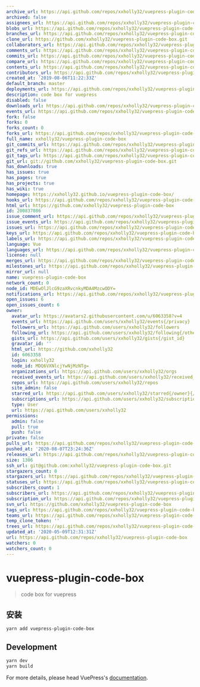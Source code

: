 ```yaml
---
archive_url: https://api.github.com/repos/xxholly32/vuepress-plugin-code-box/{archive_format}{/ref}
archived: false
assignees_url: https://api.github.com/repos/xxholly32/vuepress-plugin-code-box/assignees{/user}
blobs_url: https://api.github.com/repos/xxholly32/vuepress-plugin-code-box/git/blobs{/sha}
branches_url: https://api.github.com/repos/xxholly32/vuepress-plugin-code-box/branches{/branch}
clone_url: https://github.com/xxholly32/vuepress-plugin-code-box.git
collaborators_url: https://api.github.com/repos/xxholly32/vuepress-plugin-code-box/collaborators{/collaborator}
comments_url: https://api.github.com/repos/xxholly32/vuepress-plugin-code-box/comments{/number}
commits_url: https://api.github.com/repos/xxholly32/vuepress-plugin-code-box/commits{/sha}
compare_url: https://api.github.com/repos/xxholly32/vuepress-plugin-code-box/compare/{base}...{head}
contents_url: https://api.github.com/repos/xxholly32/vuepress-plugin-code-box/contents/{+path}
contributors_url: https://api.github.com/repos/xxholly32/vuepress-plugin-code-box/contributors
created_at: '2019-08-06T11:22:33Z'
default_branch: master
deployments_url: https://api.github.com/repos/xxholly32/vuepress-plugin-code-box/deployments
description: code box for vuepress
disabled: false
downloads_url: https://api.github.com/repos/xxholly32/vuepress-plugin-code-box/downloads
events_url: https://api.github.com/repos/xxholly32/vuepress-plugin-code-box/events
fork: false
forks: 0
forks_count: 0
forks_url: https://api.github.com/repos/xxholly32/vuepress-plugin-code-box/forks
full_name: xxholly32/vuepress-plugin-code-box
git_commits_url: https://api.github.com/repos/xxholly32/vuepress-plugin-code-box/git/commits{/sha}
git_refs_url: https://api.github.com/repos/xxholly32/vuepress-plugin-code-box/git/refs{/sha}
git_tags_url: https://api.github.com/repos/xxholly32/vuepress-plugin-code-box/git/tags{/sha}
git_url: git://github.com/xxholly32/vuepress-plugin-code-box.git
has_downloads: true
has_issues: true
has_pages: true
has_projects: true
has_wiki: true
homepage: https://xxholly32.github.io/vuepress-plugin-code-box/
hooks_url: https://api.github.com/repos/xxholly32/vuepress-plugin-code-box/hooks
html_url: https://github.com/xxholly32/vuepress-plugin-code-box
id: 200837086
issue_comment_url: https://api.github.com/repos/xxholly32/vuepress-plugin-code-box/issues/comments{/number}
issue_events_url: https://api.github.com/repos/xxholly32/vuepress-plugin-code-box/issues/events{/number}
issues_url: https://api.github.com/repos/xxholly32/vuepress-plugin-code-box/issues{/number}
keys_url: https://api.github.com/repos/xxholly32/vuepress-plugin-code-box/keys{/key_id}
labels_url: https://api.github.com/repos/xxholly32/vuepress-plugin-code-box/labels{/name}
language: Vue
languages_url: https://api.github.com/repos/xxholly32/vuepress-plugin-code-box/languages
license: null
merges_url: https://api.github.com/repos/xxholly32/vuepress-plugin-code-box/merges
milestones_url: https://api.github.com/repos/xxholly32/vuepress-plugin-code-box/milestones{/number}
mirror_url: null
name: vuepress-plugin-code-box
network_count: 0
node_id: MDEwOlJlcG9zaXRvcnkyMDA4MzcwODY=
notifications_url: https://api.github.com/repos/xxholly32/vuepress-plugin-code-box/notifications{?since,all,participating}
open_issues: 6
open_issues_count: 6
owner:
  avatar_url: https://avatars2.githubusercontent.com/u/6063358?v=4
  events_url: https://api.github.com/users/xxholly32/events{/privacy}
  followers_url: https://api.github.com/users/xxholly32/followers
  following_url: https://api.github.com/users/xxholly32/following{/other_user}
  gists_url: https://api.github.com/users/xxholly32/gists{/gist_id}
  gravatar_id: ''
  html_url: https://github.com/xxholly32
  id: 6063358
  login: xxholly32
  node_id: MDQ6VXNlcjYwNjMzNTg=
  organizations_url: https://api.github.com/users/xxholly32/orgs
  received_events_url: https://api.github.com/users/xxholly32/received_events
  repos_url: https://api.github.com/users/xxholly32/repos
  site_admin: false
  starred_url: https://api.github.com/users/xxholly32/starred{/owner}{/repo}
  subscriptions_url: https://api.github.com/users/xxholly32/subscriptions
  type: User
  url: https://api.github.com/users/xxholly32
permissions:
  admin: false
  pull: true
  push: false
private: false
pulls_url: https://api.github.com/repos/xxholly32/vuepress-plugin-code-box/pulls{/number}
pushed_at: '2020-08-07T23:24:36Z'
releases_url: https://api.github.com/repos/xxholly32/vuepress-plugin-code-box/releases{/id}
size: 1306
ssh_url: git@github.com:xxholly32/vuepress-plugin-code-box.git
stargazers_count: 0
stargazers_url: https://api.github.com/repos/xxholly32/vuepress-plugin-code-box/stargazers
statuses_url: https://api.github.com/repos/xxholly32/vuepress-plugin-code-box/statuses/{sha}
subscribers_count: 1
subscribers_url: https://api.github.com/repos/xxholly32/vuepress-plugin-code-box/subscribers
subscription_url: https://api.github.com/repos/xxholly32/vuepress-plugin-code-box/subscription
svn_url: https://github.com/xxholly32/vuepress-plugin-code-box
tags_url: https://api.github.com/repos/xxholly32/vuepress-plugin-code-box/tags
teams_url: https://api.github.com/repos/xxholly32/vuepress-plugin-code-box/teams
temp_clone_token: ''
trees_url: https://api.github.com/repos/xxholly32/vuepress-plugin-code-box/git/trees{/sha}
updated_at: '2020-05-09T12:31:31Z'
url: https://api.github.com/repos/xxholly32/vuepress-plugin-code-box
watchers: 0
watchers_count: 0
---
```


# vuepress-plugin-code-box

> code box for vuepress

## 安装

```
yarn add vuepress-plugin-code-box
```

## Development

```bash
yarn dev
yarn build
```

For more details, please head VuePress's [documentation](https://v1.vuepress.vuejs.org/).
